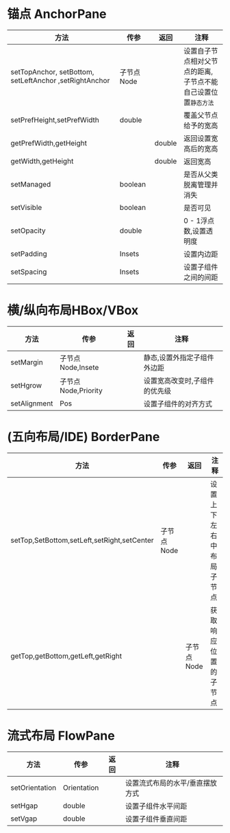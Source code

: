 # 锚点 AnchorPane

| 方法                                                   | 传参        | 返回   | 注释                                                         |
| ------------------------------------------------------ | ----------- | ------ | ------------------------------------------------------------ |
| setTopAnchor, setBottom, setLeftAnchor ,setRightAnchor | 子节点 Node |        | 设置自子节点相对父节点的距离,子节点不能自己设置位置```静态方法``` |
| setPrefHeight,setPrefWidth                             | double      |        | 覆盖父节点给予的宽高                                         |
| getPrefWidth,getHeight                                 |             | double | 返回设置宽高后的宽高                                         |
| getWidth,getHeight                                     |             | double | 返回宽高                                                     |
| setManaged                                             | boolean     |        | 是否从父类脱离管理并消失                                     |
| setVisible                                             | boolean     |        | 是否可见                                                     |
| setOpacity                                             | double      |        | 0 - 1浮点数,设置透明度                                       |
| setPadding                                             | Insets      |        | 设置内边距                                                   |
| setSpacing                                             | Insets      |        | 设置子组件之间的间距                                         |

# 横/纵向布局HBox/VBox

| 方法         | 传参                | 返回 | 注释                          |
| ------------ | ------------------- | ---- | ----------------------------- |
| setMargin    | 子节点Node,Insete   |      | 静态,设置外指定子组件外边距   |
| setHgrow     | 子节点Node,Priority |      | 设置宽高改变时,子组件的优先级 |
| setAlignment | Pos                 |      | 设置子组件的对齐方式          |

# (五向布局/IDE) BorderPane

| 方法                                        | 传参       | 返回       | 注释                     |
| ------------------------------------------- | ---------- | ---------- | ------------------------ |
| setTop,SetBottom,setLeft,setRight,setCenter | 子节点Node |            | 设置上下左右中布局子节点 |
| getTop,getBottom,getLeft,getRight           |            | 子节点Node | 获取响应位置的子节点     |

# 流式布局 FlowPane

| 方法           | 传参        | 返回 | 注释                            |
| -------------- | ----------- | ---- | ------------------------------- |
| setOrientation | Orientation |      | 设置流式布局的水平/垂直摆放方式 |
| setHgap        | double      |      | 设置子组件水平间距              |
| setVgap        | double      |      | 设置子组件垂直间距              |

